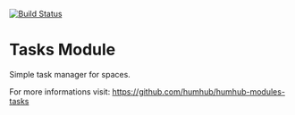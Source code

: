 [![Build Status](https://travis-ci.org/humhub/humhub-modules-tasks.svg?branch=master)](https://travis-ci.org/humhub/humhub-modules-tasks)

Tasks Module
==============

Simple task manager for spaces.


For more  informations visit:
<https://github.com/humhub/humhub-modules-tasks>
